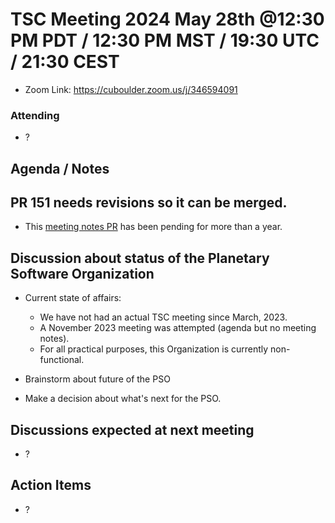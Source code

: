 # TSC Meeting 2024 May 28th @12:30 PM PDT / 12:30 PM MST / 19:30 UTC / 21:30 CEST
- Zoom Link: https://cuboulder.zoom.us/j/346594091

### Attending
- ?

## Agenda / Notes

## PR 151 needs revisions so it can be merged.

- This [meeting notes PR](https://github.com/planetarysoftware/TSC/pull/151)
  has been pending for more than a year.


## Discussion about status of the Planetary Software Organization

- Current state of affairs:

    - We have not had an actual TSC meeting since March, 2023.
    - A November 2023 meeting was attempted (agenda but no meeting notes).
    - For all practical purposes, this Organization is currently non-functional.

- Brainstorm about future of the PSO

- Make a decision about what's next for the PSO.


## Discussions expected at next meeting
- ?

## Action Items
- ?
